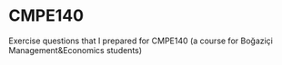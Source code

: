 # CMPE140
Exercise questions that I prepared for CMPE140 (a course for Boğaziçi Management&amp;Economics students)
